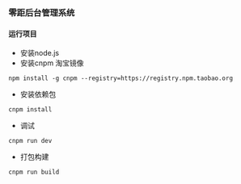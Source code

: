 ### 零距后台管理系统

#### 运行项目

- 安装node.js
- 安装cnpm 淘宝镜像

```
npm install -g cnpm --registry=https://registry.npm.taobao.org
```

- 安装依赖包

```
cnpm install 
```

- 调试

```
cnpm run dev
```

- 打包构建

```
cnpm run build
```



